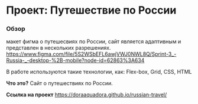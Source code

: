# Проект: Путешествие по России

### Обзор
макет фигма о путешесвиях по России, сайт является адаптивным и представлен в нескольких разрешениях.
https://www.figma.com/file/5S2WSbEFL6awjVWJ0NWL8Q/Sprint-3_-Russia-_-desktop-%2B-mobile?node-id=62863%3A634

В работе используются такие технологии, как: Flex-box, Grid, CSS, HTML

**Что это?**
Сайт о путешествиях по России.

**Ссылка на проект**
https://doraaquadora.github.io/russian-travel/



